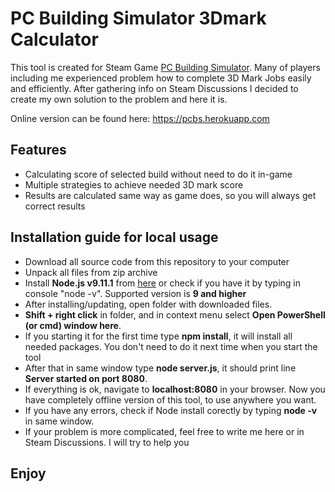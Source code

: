 # PC Building Simulator 3Dmark Calculator
This tool is created for Steam Game [PC Building Simulator](https://store.steampowered.com/app/621060/PC_Building_Simulator/).
Many of players including me experienced problem how to complete 3D Mark Jobs easily and efficiently.
After gathering info on Steam Discussions I decided to create my own solution to the problem and here it is.

Online version can be found here: https://pcbs.herokuapp.com

## Features

* Calculating score of selected build without need to do it in-game
* Multiple strategies to achieve needed 3D mark score
* Results are calculated same way as game does, so you will always get correct results

## Installation guide for local usage

* Download all source code from this repository to your computer
* Unpack all files from zip archive
* Install **Node.js v9.11.1** from [here](https://nodejs.org/en/) or check if you have it by typing in console "node -v". Supported version is **9 and higher**
* After installing/updating, open folder with downloaded files.
* **Shift + right click** in folder, and in context menu select **Open PowerShell (or cmd) window here**.
* If you starting it for the first time type **npm install**, it will install all needed packages. You don't need to do it next time when you start the tool
* After that in same window type **node server.js**, it should print line **Server started on port 8080**.
* If everything is ok, navigate to **localhost:8080** in your browser. Now you have completely offline version of this tool, to use anywhere you want.
* If you have any errors, check if Node install corectly by typing **node -v** in same window.
* If your problem is more complicated, feel free to write me here or in Steam Discussions. I will try to help you

## Enjoy